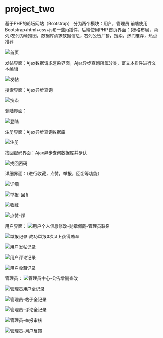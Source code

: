 # project_two
基于PHP的论坛网站（Bootstrap）
分为两个模块：用户，管理员
前端使用Bootstrap+html+css+js和一些jq插件，后端使用PHP
首页界面：(栅格布局，两列)左列为轮播图，数据库请求数据信息，右列公告广播，搜索，热门推荐，热点推荐


![首页](https://github.com/processofeffort/project_two/blob/master/首页.png)


发帖界面：Ajax数据请求渲染界面，Ajax异步查询所属分类，富文本插件进行文本编辑


![发帖](https://github.com/processofeffort/project_two/blob/master/发帖.png)


搜索界面：Ajax异步查询


![搜索](https://github.com/processofeffort/project_two/blob/master/搜索.png)


登陆界面：


![登陆](https://github.com/processofeffort/project_two/blob/master/登陆.png)


注册界面：Ajax异步查询数据库


![注册](https://github.com/processofeffort/project_two/blob/master/注册.png)


找回密码界面：Ajax异步查询数据库并确认


![找回密码](https://github.com/processofeffort/project_two/blob/master/找回密码.png)


详细界面：（进行收藏，点赞，举报，回复等功能）


![详细](https://github.com/processofeffort/project_two/blob/master/详细界面（回复，举报，收藏，点赞）.png)


![举报-回复](https://github.com/processofeffort/project_two/blob/master/举报-回复.png)


![收藏](https://github.com/processofeffort/project_two/blob/master/收藏.png)


![点赞-踩](https://github.com/processofeffort/project_two/blob/master/点赞-踩.png)


用户界面：
![用户个人信息修改-勋章佩戴-管理员联系](https://github.com/processofeffort/project_two/blob/master/用户个人信息修改-勋章佩戴-管理员联系.png)


![举报记录-成功举报3次以上获得勋章](https://github.com/processofeffort/project_two/blob/master/举报记录-成功举报3次以上获得勋章.png)

![用户发帖记录](https://github.com/processofeffort/project_two/blob/master/用户发帖记录.png)

![用户评论记录](https://github.com/processofeffort/project_two/blob/master/用户评论记录.png)

![用户收藏记录](https://github.com/processofeffort/project_two/blob/master/用户收藏记录.png)


管理员：
![管理员中心-公告增删查改](https://github.com/processofeffort/project_two/blob/master/管理员中心-公告增删查改.png)


![管理员用户全记录](https://github.com/processofeffort/project_two/blob/master/管理员用户全记录.png)

![管理员-帖子全记录](https://github.com/processofeffort/project_two/blob/master/管理员-帖子全记录.png)

![管理员-评论全记录](https://github.com/processofeffort/project_two/blob/master/管理员-评论全记录.png)

![管理员-举报审核](https://github.com/processofeffort/project_two/blob/master/管理员-举报审核.png)

![管理员-用户反馈](https://github.com/processofeffort/project_two/blob/master/管理员-用户反馈.png)
